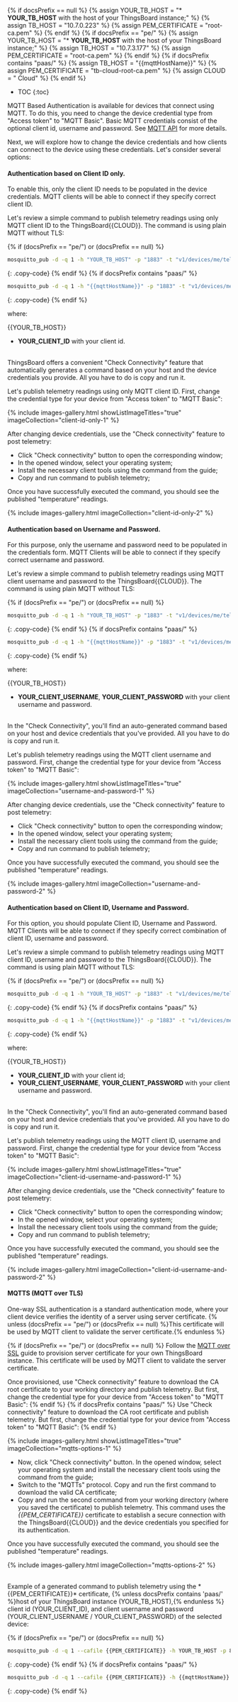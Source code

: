 {% if docsPrefix == null %}
{% assign YOUR_TB_HOST = "* **YOUR_TB_HOST** with the host of your ThingsBoard instance;" %}
{% assign TB_HOST = "10.7.0.223" %}
{% assign PEM_CERTIFICATE = "root-ca.pem" %}
{% endif %}
{% if docsPrefix == "pe/" %}
{% assign YOUR_TB_HOST = "* **YOUR_TB_HOST** with the host of your ThingsBoard instance;" %}
{% assign TB_HOST = "10.7.3.177" %}
{% assign PEM_CERTIFICATE = "root-ca.pem" %}
{% endif %}
{% if docsPrefix contains "paas/" %}
{% assign TB_HOST = "{{mqttHostName}}" %}
{% assign PEM_CERTIFICATE = "tb-cloud-root-ca.pem" %}
{% assign CLOUD = " Cloud" %}
{% endif %} 

* TOC 
{:toc}

MQTT Based Authentication is available for devices that connect using MQTT. To do this, you need to change the device credential type from "Access token" to "MQTT Basic".
Basic MQTT credentials consist of the optional client id, username and password. See [MQTT API](/docs/{{docsPrefix}}reference/mqtt-api/) for more details.

Next, we will explore how to change the device credentials and how clients can connect to the device using these credentials.
Let's consider several options:

#### Authentication based on Client ID only. 

To enable this, only the client ID needs to be populated in the device credentials. MQTT clients will be able to connect if they specify correct client ID.

Let's review a simple command to publish telemetry readings using only MQTT client ID to the ThingsBoard{{CLOUD}}.
The command is using plain MQTT without TLS:

{% if (docsPrefix == "pe/") or (docsPrefix == null) %}
```bash
mosquitto_pub -d -q 1 -h "YOUR_TB_HOST" -p "1883" -t "v1/devices/me/telemetry" -i "YOUR_CLIENT_ID" -m {"temperature":25}
```
{: .copy-code}
{% endif %}
{% if docsPrefix contains "paas/" %}
```bash
mosquitto_pub -d -q 1 -h "{{mqttHostName}}" -p "1883" -t "v1/devices/me/telemetry" -i "YOUR_CLIENT_ID" -m {"temperature":25}
```
{: .copy-code}
{% endif %}

where:

{{YOUR_TB_HOST}}
* **YOUR_CLIENT_ID** with your client id.

<br>
ThingsBoard offers a convenient "Check Connectivity" feature that automatically generates a command based on your host and the device credentials you provide. All you have to do is copy and run it.

Let's publish telemetry readings using only MQTT client ID. First, change the credential type for your device from "Access token" to "MQTT Basic":

{% include images-gallery.html showListImageTitles="true" imageCollection="client-id-only-1" %}

After changing device credentials, use the "Check connectivity" feature to post telemetry:

- Click "Check connectivity" button to open the corresponding window;
- In the opened window, select your operating system;
- Install the necessary client tools using the command from the guide;
- Copy and run command to publish telemetry;

Once you have successfully executed the command, you should see the published "temperature" readings.

{% include images-gallery.html imageCollection="client-id-only-2" %}

#### Authentication based on Username and Password. 

For this purpose, only the username and password need to be populated in the credentials form.
MQTT Clients will be able to connect if they specify correct username and password.

Let's review a simple command to publish telemetry readings using MQTT client username and password to the ThingsBoard{{CLOUD}}. The command is using plain MQTT without TLS:

{% if (docsPrefix == "pe/") or (docsPrefix == null) %}
```bash
mosquitto_pub -d -q 1 -h "YOUR_TB_HOST" -p "1883" -t "v1/devices/me/telemetry" -u "YOUR_CLIENT_USERNAME" -P "YOUR_CLIENT_PASSWORD" -m {"temperature":25}
```
{: .copy-code}
{% endif %}
{% if docsPrefix contains "paas/" %}
```bash
mosquitto_pub -d -q 1 -h "{{mqttHostName}}" -p "1883" -t "v1/devices/me/telemetry" -u "YOUR_CLIENT_USERNAME" -P "YOUR_CLIENT_PASSWORD" -m {"temperature":25}
```
{: .copy-code}
{% endif %}

where:

{{YOUR_TB_HOST}}
 * **YOUR_CLIENT_USERNAME**, **YOUR_CLIENT_PASSWORD** with your client username and password.

<br>
In the "Check Connectivity", you'll find an auto-generated command based on your host and device credentials that you've provided. All you have to do is copy and run it.

Let's publish telemetry readings using the MQTT client username and password. First, change the credential type for your device from "Access token" to "MQTT Basic":

{% include images-gallery.html showListImageTitles="true" imageCollection="username-and-password-1" %}

After changing device credentials, use the "Check connectivity" feature to post telemetry:

- Click "Check connectivity" button to open the corresponding window;
- In the opened window, select your operating system;
- Install the necessary client tools using the command from the guide;
- Copy and run command to publish telemetry;

Once you have successfully executed the command, you should see the published "temperature" readings.

{% include images-gallery.html imageCollection="username-and-password-2" %}

#### Authentication based on Client ID, Username and Password. 

For this option, you should populate Client ID, Username and Password. MQTT Clients will be able to connect if they specify correct combination of client ID, username and password.

Let's review a simple command to publish telemetry readings using MQTT client ID, username and password to the ThingsBoard{{CLOUD}}. The command is using plain MQTT without TLS:

{% if (docsPrefix == "pe/") or (docsPrefix == null) %}
```bash
mosquitto_pub -d -q 1 -h "YOUR_TB_HOST" -p "1883" -t "v1/devices/me/telemetry" -i "YOUR_CLIENT_ID" -u "YOUR_CLIENT_USERNAME" -P "YOUR_CLIENT_PASSWORD" -m {"temperature":25}
```
{: .copy-code}
{% endif %}
{% if docsPrefix contains "paas/" %}
```bash
mosquitto_pub -d -q 1 -h "{{mqttHostName}}" -p "1883" -t "v1/devices/me/telemetry" -i "YOUR_CLIENT_ID" -u "YOUR_CLIENT_USERNAME" -P "YOUR_CLIENT_PASSWORD" -m {"temperature":25}
```
{: .copy-code}
{% endif %}

where:

{{YOUR_TB_HOST}}
* **YOUR_CLIENT_ID** with your client id;
* **YOUR_CLIENT_USERNAME**, **YOUR_CLIENT_PASSWORD** with your client username and password.

<br>
In the "Check Connectivity", you'll find an auto-generated command based on your host and device credentials that you've provided. All you have to do is copy and run it.

Let's publish telemetry readings using the MQTT client ID, username and password. First, change the credential type for your device from "Access token" to "MQTT Basic":

{% include images-gallery.html showListImageTitles="true" imageCollection="client-id-username-and-password-1" %}

After changing device credentials, use the "Check connectivity" feature to post telemetry:

- Click "Check connectivity" button to open the corresponding window;
- In the opened window, select your operating system;
- Install the necessary client tools using the command from the guide;
- Copy and run command to publish telemetry;
 
Once you have successfully executed the command, you should see the published "temperature" readings.

{% include images-gallery.html imageCollection="client-id-username-and-password-2" %}

#### MQTTS (MQTT over TLS)

One-way SSL authentication is a standard authentication mode, where your client device verifies the identity of a server using server certificate. {% unless (docsPrefix == "pe/") or (docsPrefix == null) %}This certificate will be used by MQTT client to validate the server certificate.{% endunless %}

{% if (docsPrefix == "pe/") or (docsPrefix == null) %}
Follow the [MQTT over SSL](/docs/{{docsPrefix}}user-guide/mqtt-over-ssl/) guide to provision server certificate for your own ThingsBoard instance. This certificate will be used by MQTT client to validate the server certificate.

Once provisioned, use "Check connectivity" feature to download the CA root certificate to your working directory and publish telemetry. But first, change the credential type for your device from "Access token" to "MQTT Basic":
{% endif %}
{% if docsPrefix contains "paas/" %}
Use "Check connectivity" feature to download the CA root certificate and publish telemetry. But first, change the credential type for your device from "Access token" to "MQTT Basic":
{% endif %}

{% include images-gallery.html showListImageTitles="true" imageCollection="mqtts-options-1" %}

- Now, click "Check connectivity" button. In the opened window, select your operating system and install the necessary client tools using the command from the guide;
- Switch to the "MQTTs" protocol. Copy and run the first command to download the valid CA certificate;
- Copy and run the second command from your working directory (where you saved the certificate) to publish telemetry. This command uses the *{{PEM_CERTIFICATE}}* certificate to establish a secure connection with the ThingsBoard{{CLOUD}} and the device credentials you specified for its authentication.

Once you have successfully executed the command, you should see the published "temperature" readings.

{% include images-gallery.html imageCollection="mqtts-options-2" %}

<br>
Example of a generated command to publish telemetry using the *{{PEM_CERTIFICATE}}* certificate, {% unless docsPrefix contains 'paas/' %}host of your ThingsBoard instance (YOUR_TB_HOST),{% endunless %} client id (YOUR_CLIENT_ID), and client username and password (YOUR_CLIENT_USERNAME / YOUR_CLIENT_PASSWORD) of the selected device:

{% if (docsPrefix == "pe/") or (docsPrefix == null) %}
```bash
mosquitto_pub -d -q 1 --cafile {{PEM_CERTIFICATE}} -h YOUR_TB_HOST -p 8883 -t v1/devices/me/telemetry -i "YOUR_CLIENT_ID" -u "YOUR_CLIENT_USERNAME" -P "YOUR_CLIENT_PASSWORD" -m {"temperature":25}
```
{: .copy-code}
{% endif %}
{% if docsPrefix contains "paas/" %}
```bash
mosquitto_pub -d -q 1 --cafile {{PEM_CERTIFICATE}} -h {{mqttHostName}} -p 8883 -t v1/devices/me/telemetry -i "YOUR_CLIENT_ID" -u "YOUR_CLIENT_USERNAME" -P "YOUR_CLIENT_PASSWORD" -m {"temperature":25}
```
{: .copy-code}
{% endif %}